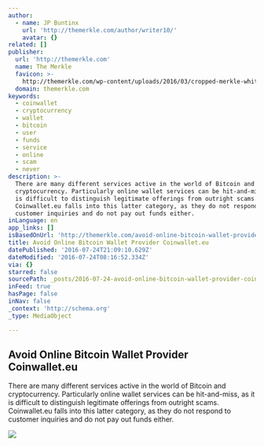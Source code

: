 ```yaml
---
author:
  - name: JP Buntinx
    url: 'http://themerkle.com/author/writer10/'
    avatar: {}
related: []
publisher:
  url: 'http://themerkle.com'
  name: The Merkle
  favicon: >-
    http://themerkle.com/wp-content/uploads/2016/03/cropped-merkle-white-1-192x192.png
  domain: themerkle.com
keywords:
  - coinwallet
  - cryptocurrency
  - wallet
  - bitcoin
  - user
  - funds
  - service
  - online
  - scam
  - never
description: >-
  There are many different services active in the world of Bitcoin and
  cryptocurrency. Particularly online wallet services can be hit-and-miss, as it
  is difficult to distinguish legitimate offerings from outright scams.
  Coinwallet.eu falls into this latter category, as they do not respond to
  customer inquiries and do not pay out funds either.
inLanguage: en
app_links: []
isBasedOnUrl: 'http://themerkle.com/avoid-online-bitcoin-wallet-provider-coinwallet-eu/'
title: Avoid Online Bitcoin Wallet Provider Coinwallet.eu
datePublished: '2016-07-24T21:09:10.629Z'
dateModified: '2016-07-24T08:16:52.334Z'
via: {}
starred: false
sourcePath: _posts/2016-07-24-avoid-online-bitcoin-wallet-provider-coinwalleteu.md
inFeed: true
hasPage: false
inNav: false
_context: 'http://schema.org'
_type: MediaObject

---
```

<article style=""><h1>Avoid Online Bitcoin Wallet Provider Coinwallet.eu</h1><p>There are many different services active in the world of Bitcoin and cryptocurrency. Particularly online wallet services can be hit-and-miss, as it is difficult to distinguish legitimate offerings from outright scams. Coinwallet.eu falls into this latter category, as they do not respond to customer inquiries and do not pay out funds either.</p><img src="http://themerkle.com/wp-content/uploads/2016/07/shutterstock_252457588.jpg" /></article>